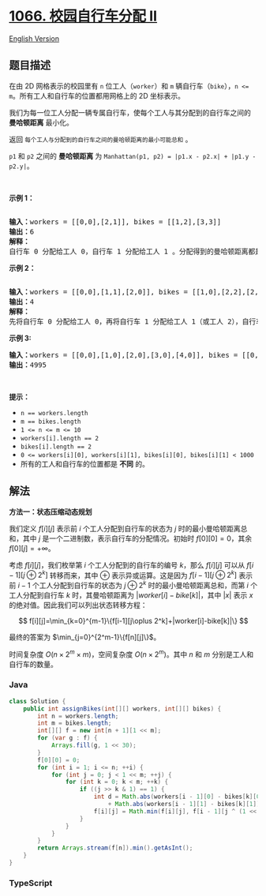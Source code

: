 # [1066. 校园自行车分配 II](https://leetcode.cn/problems/campus-bikes-ii)

[English Version](/solution/1000-1099/1066.Campus%20Bikes%20II/README_EN.md)

## 题目描述

<!-- 这里写题目描述 -->

<p>在由 2D 网格表示的校园里有&nbsp;<code>n</code>&nbsp;位工人（<code>worker</code>）和 <code>m</code>&nbsp;辆自行车（<code>bike</code>），<code>n &lt;= m</code>。所有工人和自行车的位置都用网格上的 2D 坐标表示。</p>

<p>我们为每一位工人分配一辆专属自行车，使每个工人与其分配到的自行车之间的 <strong>曼哈顿距离</strong> 最小化。</p>

<p>返回 <code>每个工人与分配到的自行车之间的曼哈顿距离的最小可能总和</code> 。</p>

<p><code>p1</code> 和&nbsp;<code>p2</code>&nbsp;之间的 <strong>曼哈顿距离</strong> 为&nbsp;<code>Manhattan(p1, p2) = |p1.x - p2.x| + |p1.y - p2.y|</code>。</p>

<p>&nbsp;</p>

<p><strong>示例 1：</strong></p>

<p><img alt="" src="https://fastly.jsdelivr.net/gh/doocs/leetcode@main/solution/1000-1099/1066.Campus%20Bikes%20II/images/1261_example_1_v2.png" /></p>

<pre>
<strong>输入：</strong>workers = [[0,0],[2,1]], bikes = [[1,2],[3,3]]
<strong>输出：</strong>6
<strong>解释：</strong>
自行车 0 分配给工人 0，自行车 1 分配给工人 1 。分配得到的曼哈顿距离都是 3, 所以输出为 6 。
</pre>

<p><strong>示例 2：</strong></p>

<p><img alt="" src="https://fastly.jsdelivr.net/gh/doocs/leetcode@main/solution/1000-1099/1066.Campus%20Bikes%20II/images/1261_example_2_v2.png" /></p>

<pre>
<strong>输入：</strong>workers = [[0,0],[1,1],[2,0]], bikes = [[1,0],[2,2],[2,1]]
<strong>输出：</strong>4
<strong>解释：</strong>
先将自行车 0 分配给工人 0，再将自行车 1 分配给工人 1（或工人 2），自行车 2 给工人 2（或工人 1）。如此分配使得曼哈顿距离的总和为 4。
</pre>

<p><strong>示例 3:</strong></p>

<pre>
<strong>输入：</strong>workers = [[0,0],[1,0],[2,0],[3,0],[4,0]], bikes = [[0,999],[1,999],[2,999],[3,999],[4,999]]
<strong>输出：</strong>4995
</pre>

<p>&nbsp;</p>

<p><strong>提示：</strong></p>

<ul>
	<li><code>n == workers.length</code></li>
	<li><code>m == bikes.length</code></li>
	<li><code>1 &lt;= n &lt;= m &lt;= 10</code></li>
	<li><code>workers[i].length == 2</code></li>
	<li><code>bikes[i].length == 2</code></li>
	<li><code>0 &lt;= workers[i][0], workers[i][1], bikes[i][0], bikes[i][1] &lt; 1000</code></li>
	<li>所有的工人和自行车的位置都是 <strong>不同</strong>&nbsp;的。</li>
</ul>

## 解法

**方法一：状态压缩动态规划**

我们定义 $f[i][j]$ 表示前 $i$ 个工人分配到自行车的状态为 $j$ 时的最小曼哈顿距离总和，其中 $j$ 是一个二进制数，表示自行车的分配情况。初始时 $f[0][0]=0$，其余 $f[0][j]=+\infty$。

考虑 $f[i][j]$，我们枚举第 $i$ 个工人分配到的自行车的编号 $k$，那么 $f[i][j]$ 可以从 $f[i-1][j\oplus 2^k]$ 转移而来，其中 $\oplus$ 表示异或运算。这是因为 $f[i-1][j\oplus 2^k]$ 表示前 $i-1$ 个工人分配到自行车的状态为 $j\oplus 2^k$ 时的最小曼哈顿距离总和，而第 $i$ 个工人分配到自行车 $k$ 时，其曼哈顿距离为 $|worker[i]-bike[k]|$，其中 $|x|$ 表示 $x$ 的绝对值。因此我们可以列出状态转移方程：

$$
f[i][j]=\min_{k=0}^{m-1}\{f[i-1][j\oplus 2^k]+|worker[i]-bike[k]|\}
$$

最终的答案为 $\min_{j=0}^{2^m-1}\{f[n][j]\}$。

时间复杂度 $O(n \times 2^m \times m)$，空间复杂度 $O(n \times 2^m)$。其中 $n$ 和 $m$ 分别是工人和自行车的数量。

### **Java**

```java
class Solution {
    public int assignBikes(int[][] workers, int[][] bikes) {
        int n = workers.length;
        int m = bikes.length;
        int[][] f = new int[n + 1][1 << m];
        for (var g : f) {
            Arrays.fill(g, 1 << 30);
        }
        f[0][0] = 0;
        for (int i = 1; i <= n; ++i) {
            for (int j = 0; j < 1 << m; ++j) {
                for (int k = 0; k < m; ++k) {
                    if ((j >> k & 1) == 1) {
                        int d = Math.abs(workers[i - 1][0] - bikes[k][0])
                            + Math.abs(workers[i - 1][1] - bikes[k][1]);
                        f[i][j] = Math.min(f[i][j], f[i - 1][j ^ (1 << k)] + d);
                    }
                }
            }
        }
        return Arrays.stream(f[n]).min().getAsInt();
    }
}
```

### **TypeScript**
